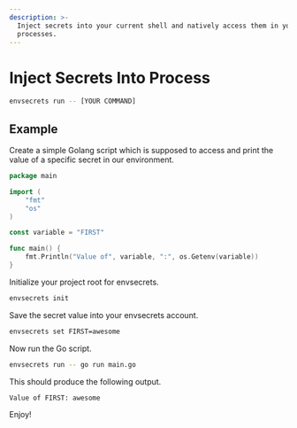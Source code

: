 ```yaml
---
description: >-
  Inject secrets into your current shell and natively access them in your
  processes.
---
```


# Inject Secrets Into Process

```sh
envsecrets run -- [YOUR COMMAND]
```

## Example

Create a simple Golang script which is supposed to access and print the value of a specific secret in our environment.

```go
package main

import (
	"fmt"
	"os"
)

const variable = "FIRST"

func main() {
	fmt.Println("Value of", variable, ":", os.Getenv(variable))
}
```

Initialize your project root for envsecrets.

```sh
envsecrets init
```

Save the secret value into your envsecrets account.

```sh
envsecrets set FIRST=awesome
```

Now run the Go script.

```sh
envsecrets run -- go run main.go
```

This should produce the following output.

```
Value of FIRST: awesome
```

Enjoy!
